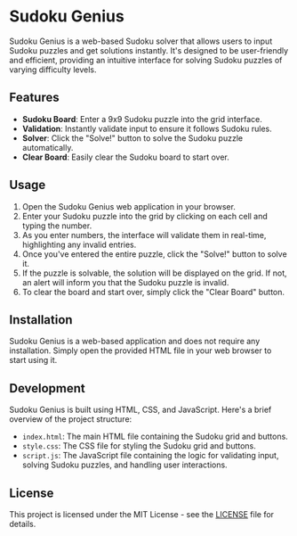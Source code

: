 # Sudoku Genius

Sudoku Genius is a web-based Sudoku solver that allows users to input Sudoku puzzles and get solutions instantly. It's designed to be user-friendly and efficient, providing an intuitive interface for solving Sudoku puzzles of varying difficulty levels.

## Features

- **Sudoku Board**: Enter a 9x9 Sudoku puzzle into the grid interface.
- **Validation**: Instantly validate input to ensure it follows Sudoku rules.
- **Solver**: Click the "Solve!" button to solve the Sudoku puzzle automatically.
- **Clear Board**: Easily clear the Sudoku board to start over.

## Usage

1. Open the Sudoku Genius web application in your browser.
2. Enter your Sudoku puzzle into the grid by clicking on each cell and typing the number.
3. As you enter numbers, the interface will validate them in real-time, highlighting any invalid entries.
4. Once you've entered the entire puzzle, click the "Solve!" button to solve it.
5. If the puzzle is solvable, the solution will be displayed on the grid. If not, an alert will inform you that the Sudoku puzzle is invalid.
6. To clear the board and start over, simply click the "Clear Board" button.

## Installation

Sudoku Genius is a web-based application and does not require any installation. Simply open the provided HTML file in your web browser to start using it.

## Development

Sudoku Genius is built using HTML, CSS, and JavaScript. Here's a brief overview of the project structure:

- `index.html`: The main HTML file containing the Sudoku grid and buttons.
- `style.css`: The CSS file for styling the Sudoku grid and buttons.
- `script.js`: The JavaScript file containing the logic for validating input, solving Sudoku puzzles, and handling user interactions.



## License

This project is licensed under the MIT License - see the [LICENSE](LICENSE) file for details.

